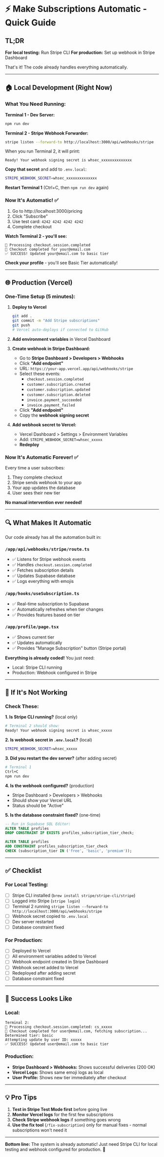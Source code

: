 # ⚡ Make Subscriptions Automatic - Quick Guide

## TL;DR

**For local testing:** Run Stripe CLI
**For production:** Set up webhook in Stripe Dashboard

That's it! The code already handles everything automatically.

---

## 🏠 Local Development (Right Now)

### What You Need Running:

**Terminal 1 - Dev Server:**
```bash
npm run dev
```

**Terminal 2 - Stripe Webhook Forwarder:**
```bash
stripe listen --forward-to http://localhost:3000/api/webhooks/stripe
```

When you run Terminal 2, it will print:
```
Ready! Your webhook signing secret is whsec_xxxxxxxxxxxxxx
```

**Copy that secret** and add to `.env.local`:
```bash
STRIPE_WEBHOOK_SECRET=whsec_xxxxxxxxxxxxxx
```

**Restart Terminal 1** (Ctrl+C, then `npm run dev` again)

### Now It's Automatic! ✅

1. Go to http://localhost:3000/pricing
2. Click "Subscribe"
3. Use test card: `4242 4242 4242 4242`
4. Complete checkout

**Watch Terminal 2 - you'll see:**
```
🎯 Processing checkout.session.completed
📧 Checkout completed for your@email.com
✅ SUCCESS! Updated your@email.com to basic tier
```

**Check your profile** - you'll see Basic Tier automatically!

---

## 🌐 Production (Vercel)

### One-Time Setup (5 minutes):

1. **Deploy to Vercel**
   ```bash
   git add .
   git commit -m "Add Stripe subscriptions"
   git push
   # Vercel auto-deploys if connected to GitHub
   ```

2. **Add environment variables** in Vercel Dashboard

3. **Create webhook in Stripe Dashboard:**
   - Go to **Stripe Dashboard > Developers > Webhooks**
   - Click **"Add endpoint"**
   - URL: `https://your-app.vercel.app/api/webhooks/stripe`
   - Select these events:
     - `checkout.session.completed`
     - `customer.subscription.created`
     - `customer.subscription.updated`
     - `customer.subscription.deleted`
     - `invoice.payment_succeeded`
     - `invoice.payment_failed`
   - Click **"Add endpoint"**
   - Copy the **webhook signing secret**

4. **Add webhook secret to Vercel:**
   - Vercel Dashboard > Settings > Environment Variables
   - Add: `STRIPE_WEBHOOK_SECRET=whsec_xxxxx`
   - **Redeploy**

### Now It's Automatic Forever! ✅

Every time a user subscribes:
1. They complete checkout
2. Stripe sends webhook to your app
3. Your app updates the database
4. User sees their new tier

**No manual intervention ever needed!**

---

## 🔍 What Makes It Automatic

Our code already has all the automation built in:

### `/app/api/webhooks/stripe/route.ts`
- ✅ Listens for Stripe webhook events
- ✅ Handles `checkout.session.completed`
- ✅ Fetches subscription details
- ✅ Updates Supabase database
- ✅ Logs everything with emojis

### `/app/hooks/useSubscription.ts`
- ✅ Real-time subscription to Supabase
- ✅ Automatically refreshes when tier changes
- ✅ Provides features based on tier

### `/app/profile/page.tsx`
- ✅ Shows current tier
- ✅ Updates automatically
- ✅ Provides "Manage Subscription" button (Stripe portal)

**Everything is already coded!** You just need:
- Local: Stripe CLI running
- Production: Webhook configured in Stripe

---

## 🐛 If It's Not Working

### Check These:

**1. Is Stripe CLI running?** (local only)
```bash
# Terminal 2 should show:
Ready! Your webhook signing secret is whsec_xxxxx
```

**2. Is webhook secret in `.env.local`?** (local)
```bash
STRIPE_WEBHOOK_SECRET=whsec_xxxxx
```

**3. Did you restart the dev server?** (after adding secret)
```bash
# Terminal 1
Ctrl+C
npm run dev
```

**4. Is the webhook configured?** (production)
- Stripe Dashboard > Developers > Webhooks
- Should show your Vercel URL
- Status should be "Active"

**5. Is the database constraint fixed?** (one-time)
```sql
-- Run in Supabase SQL Editor:
ALTER TABLE profiles 
DROP CONSTRAINT IF EXISTS profiles_subscription_tier_check;

ALTER TABLE profiles 
ADD CONSTRAINT profiles_subscription_tier_check 
CHECK (subscription_tier IN ('free', 'basic', 'premium'));
```

---

## ✅ Checklist

### For Local Testing:
- [ ] Stripe CLI installed (`brew install stripe/stripe-cli/stripe`)
- [ ] Logged into Stripe (`stripe login`)
- [ ] Terminal 2 running `stripe listen --forward-to http://localhost:3000/api/webhooks/stripe`
- [ ] Webhook secret copied to `.env.local`
- [ ] Dev server restarted
- [ ] Database constraint fixed

### For Production:
- [ ] Deployed to Vercel
- [ ] All environment variables added to Vercel
- [ ] Webhook endpoint created in Stripe Dashboard
- [ ] Webhook secret added to Vercel
- [ ] Redeployed after adding secret
- [ ] Database constraint fixed

---

## 🎉 Success Looks Like

### Local:
```
Terminal 2:
🎯 Processing checkout.session.completed: cs_xxxxx
📧 Checkout completed for user@email.com, fetching subscription...
Determined tier: basic
Attempting update by user ID: xxxxx
✅ SUCCESS! Updated user@email.com to basic tier
```

### Production:
- **Stripe Dashboard > Webhooks:** Shows successful deliveries (200 OK)
- **Vercel Logs:** Shows same emoji logs as local
- **User Profile:** Shows new tier immediately after checkout

---

## 💡 Pro Tips

1. **Test in Stripe Test Mode first** before going live
2. **Monitor Vercel logs** for the first few subscriptions
3. **Check Stripe webhook logs** if something goes wrong
4. **Use the fix tool** (`/fix-subscription`) only for manual fixes - normal subscriptions won't need it

---

**Bottom line:** The system is already automatic! Just need Stripe CLI for local testing and webhook configured for production. 🚀


